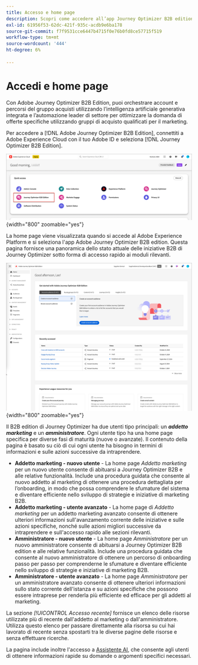 ```yaml
---
title: Accesso e home page
description: Scopri come accedere all’app Journey Optimizer B2B edition e utilizzare le informazioni della pagina principale.
exl-id: 61956f53-62dc-421f-935c-acdb9e6ba178
source-git-commit: f7f9531cce6447b4715f0e76b0fd8ce57715f519
workflow-type: tm+mt
source-wordcount: '444'
ht-degree: 6%

---
```


# Accedi e home page

Con Adobe Journey Optimizer B2B Edition, puoi orchestrare account e percorsi del gruppo acquisti utilizzando l’intelligenza artificiale generativa integrata e l’automazione leader di settore per ottimizzare la domanda di offerte specifiche utilizzando gruppi di acquisto qualificati per il marketing.

<!-- Requirements?
-->
Per accedere a [!DNL Adobe Journey Optimizer B2B Edition], connettiti a Adobe Experience Cloud con il tuo Adobe ID e seleziona [!DNL Journey Optimizer B2B Edition].

![App Adobe Experience Platform](./assets/experience-cloud-apps.png){width="800" zoomable="yes"}

La home page viene visualizzata quando si accede al Adobe Experience Platform e si seleziona l&#39;app Adobe Journey Optimizer B2B edition. Questa pagina fornisce una panoramica dello stato attuale delle iniziative B2B di Journey Optimizer sotto forma di accesso rapido <!-- refined insights and--> ai moduli rilevanti. <!-- It also provides information about the ideal next action to take and where to find the comprehensive set of tutorials and documentation. -->

![Home page di Journey Optimizer B2B edition](./assets/home-page.png){width="800" zoomable="yes"}

Il B2B edition di Journey Optimizer ha due utenti tipo principali: un _**addetto marketing**_ e un _**amministratore**_. Ogni utente tipo ha una home page specifica per diverse fasi di maturità (nuove o avanzate). Il contenuto della pagina è basato su ciò di cui ogni utente ha bisogno in termini di informazioni e sulle azioni successive da intraprendere.

* **Addetto marketing - nuovo utente** - La home page _Addetto marketing_ per un nuovo utente consente di abituarsi a Journey Optimizer B2B e alle relative funzionalità. Include una procedura guidata che consente al nuovo addetto al marketing di ottenere una procedura dettagliata per l’onboarding, in modo che possa comprendere le sfumature del sistema e diventare efficiente nello sviluppo di strategie e iniziative di marketing B2B.
* **Addetto marketing - utente avanzato** - La home page di _Addetto marketing_ per un addetto marketing avanzato consente di ottenere ulteriori informazioni sull&#39;avanzamento corrente delle iniziative e sulle azioni specifiche, nonché sulle azioni migliori successive da intraprendere e sull&#39;accesso rapido alle sezioni rilevanti.
* **Amministratore - nuovo utente** - La home page _Amministratore_ per un nuovo amministratore consente di abituarsi a Journey Optimizer B2B edition e alle relative funzionalità. Include una procedura guidata che consente al nuovo amministratore di ottenere un percorso di onboarding passo per passo per comprenderne le sfumature e diventare efficiente nello sviluppo di strategie e iniziative di marketing B2B.
* **Amministratore - utente avanzato** - La home page _Amministratore_ per un amministratore avanzato consente di ottenere ulteriori informazioni sullo stato corrente dell&#39;istanza e su azioni specifiche che possono essere intraprese per renderla più efficiente ed efficace per gli addetti al marketing.

La sezione _[!UICONTROL Accesso recente]_ fornisce un elenco delle risorse utilizzate più di recente dall&#39;addetto al marketing o dall&#39;amministratore. Utilizza questo elenco per passare direttamente alla risorsa su cui hai lavorato di recente senza spostarti tra le diverse pagine delle risorse e senza effettuare ricerche.

La pagina include inoltre l&#39;accesso a [Assistente AI](./start/ai-assistant.md), che consente agli utenti di ottenere informazioni rapide su domande o argomenti specifici necessari.<!-- and to obtain specific recommendations for their challenges or objectives-->

<!-- 

## Marketer - new user

The Marketer home page for a new user consists of three rows that assist the marketer in getting accustomed to Journey Optimizer B2B and its capabilities. It also provides a view of the latest journeys that have been created, which can serve as a starting point for a new user.

The first row consists of a guided walkthrough for the new marketer to obtain an onboarding walkthrough so that they can understand the nuances of the system and become efficient in developing B2B marketing strategies and initiatives.

The second row consists of the recent AJO B2B journeys that have been created across the platform so that the marketer can get inspiration for the best practices to create an account journey.

The third row consists of the learning resources that can help a marketer gain more information on a specific topic.

## Marketer - advanced user

The Marketer home page for an advanced marketer consists of four rows that assists the marketer in obtaining more information on the current progress of the initiatives and on specific actions and on the next best action to be taken along with quick access to relevant sections.

The first row consists of the next set of actions that a B2B marketer can take based on the previous actions taken and the current state of the initiative, which provides a prompt for the user to make the next move that would align to the objective of the initiatives and help them reach the goals quickly.

The second row consists of the most recent assets accessed by the marketer to make it easier for the marketer to locate them and make updates to the same.

The third row consists of the Key Performance Indicators that can help the marketer gauge the overall performance of the marketing initiatives.

The fourth row consists of the learning resources that can help a marketer gain more information on a specific topic.

## Administrator - new user

The _Admin_ home page for a new administrator consists of three rows that assists the administrator in getting accustomed to Journey Optimizer B2B Edition and its capabilities, and provides a view of the latest journeys that have been created that can serve as a starting point for a new user.

The first row consists of a guided walkthrough for the new marketer to obtain a step-by-step onboarding journey to understand the nuances of the system and become efficient in developing B2B marketing strategies and initiatives with AJO B2B.

The second row consists of the recent assets used by the B2B marketers in a single table to make it easier for the administrator to know which assets are currently under focus.

The third row consists of the learning resources that would help an administrator gain more information on a specific topic.

## Administrator - advanced user

The _Admin_ home page for an advanced administrator consists of four rows that assists the administrator in obtaining more information about the current status of the instance and on specific actions that can be taken to make it more efficient and effective for the marketers.

The first row consists of the next set of actions that an administrator can take based on the previous actions taken and the current state of the instance. It serves as a prompt for the administrator to make the necessary updates to the parameters of the instances such as user permissions or any specific module configurations.

The second row consists of the recent assets used by the B2B marketers in a single table to make it easier for the administrator to know which assets are currently under focus.

The third row consists of the Key Performance Indicators that would help the administrators gauge the progress of the instance in terms of operational parameters such as users and usage.

The fourth row consists of the learning resources that would help the administrator gain more information on a specific topic.

-->